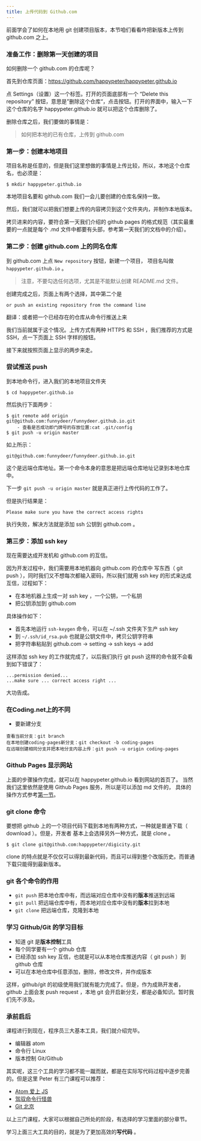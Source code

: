 ```yaml
---
title: 上传代码到 Github.com
---
```


前面学会了如何在本地用 git 创建项目版本，本节咱们看看咋把新版本上传到 github.com 之上。


### 准备工作：删除第一天创建的项目

如何删除一个 github.com 的仓库呢？

首先到仓库页面：https://github.com/happypeter/happypeter.github.io

点 Settings（设置）这一个标签。打开的页面底部有一个 “Delete this repository” 按钮，意思是”删除这个仓库“，点击按钮。打开的界面中，输入一下这个仓库的名字 happypeter.github.io 就可以把这个仓库删除了。

删除仓库之后，我们要做的事情是：

>如何把本地的已有仓库，上传到 github.com

### 第一步：创建本地项目

项目名称是任意的，但是我们这里想做的事情是上传比较，所以，本地这个仓库名，也必须是：

```
$ mkdir happypeter.github.io
```

本地项目名要和 github.com 我们一会儿要创建的仓库名保持一致。

然后，我们就可以把我们想要上传的内容拷贝到这个文件夹内，并制作本地版本。

拷贝进来的内容，要符合第一天我们介绍的 github pages 的格式规范（其实最重要的一点就是每个 .md 文件中都要有头部，参考第一天我们的文档中的介绍）。


### 第二步：创建 github.com 上的同名仓库

到 github.com 上点 `New repository` 按钮，新建一个项目，
项目名叫做 `happypeter.github.io` 。

> 注意，不要勾选任何选项，尤其是不能默认创建 README.md 文件。

创建完成之后，页面上有两个选择，其中第二个是

```
or push an existing repository from the command line
```

翻译：或者把一个已经存在的仓库从命令行推送上来

我们当前就属于这个情况。上传方式有两种 HTTPS 和 SSH ，我们推荐的方式是 SSH，点一下页面上 SSH 字样的按钮。

接下来就按照页面上显示的两步来走。

### 尝试推送 push

到本地命令行，进入我们的本地项目文件夹

```
$ cd happypeter.github.io
```

然后执行下面两步：

```
$ git remote add origin git@github.com:funnydeer/funnydeer.github.io.git
    - 查看是否成功即门牌号的存放位置:cat .git/config
$ git push -u origin master
```

如上所示：

```
git@github.com:funnydeer/funnydeer.github.io.git
```
这个是远端仓库地址。第一个命令本身的意思是把远端仓库地址记录到本地仓库中。

下一步 `git push -u origin master` 就是真正进行上传代码的工作了。

但是执行结果是：

```
Please make sure you have the correct access rights
```

执行失败，解决方法就是添加 ssh 公钥到 github.com 。


### 第三步：添加 ssh key

现在需要达成开发机和 github.com 的互信。

因为开发过程中，我们需要用本地机器向 github.com 的仓库中
写东西（ git push ），同时我们又不想每次都输入密码，所以我们就用 ssh key 的形式来达成互信，过程如下：

- 在本地机器上生成一对 ssh key ，一个公钥，一个私钥
- 把公钥添加到 github.com

具体操作如下：

- 首先本地运行 `ssh-keygen` 命令，可以在 ~/.ssh 文件夹下生产 ssh key
- 到 `~/.ssh/id_rsa.pub` 也就是公钥文件中，拷贝公钥字符串
- 把字符串粘贴到 github.com -> setting -> ssh keys -> add

这样添加 ssh key 的工作就完成了，以后我们执行 git push 这样的命令就不会看到如下错误了：

```
...permission denied...
...make sure ... correct access right ...
```

大功告成。


### 在Coding.net上的不同

- 要新建分支

```
查看当前分支：git branch
在本地创建coding-pages新分支：git checkout -b coding-pages
在远端创建相同分支并把本地分支内容上传：git push -u origin coding-pages
```


### Github Pages 显示网站

上面的步骤操作完成，就可以在 happypeter.github.io 看到网站的首页了。
当然我们这里依然是使用 Github Pages 服务，所以是可以添加 md 文件的，
具体的操作方式参考[第一节](https://happypeter.github.io/digicity/linux/1-github-pages.html)。

### git clone 命令


要想把 github 上的一个项目代码下载到本地有两种方式，一种就是普通下载（ download ）。但是，开发者
基本上会选择另外一种方式，就是 clone 。

```
$ git clone git@github.com:happypeter/digicity.git
```

clone 的特点就是不仅仅可以得到最新代码，而且可以得到整个改版历史。而普通下载只能得到最新版本。


### git 各个命令的作用


- `git push` 把本地仓库中有，而远端对应仓库中没有的**版本**推送到远端
- `git pull` 把远端仓库中有，而本地对应仓库中没有的**版本**拉到本地
- `git clone` 把远端仓库，克隆到本地


### 学习 Github/Git 的学习目标

- 知道 git 是**版本控制**工具
- 每个同学要有一个 github 仓库
- 已经添加 ssh key 互信，也就是可以从本地仓库推送内容（ git push ）到 github 仓库
- 可以在本地仓库中任意添加，删除，修改文件，并作成版本

这样，github/git 的初级使用我们就有能力完成了。但是，作为成熟开发者，github 上面会发 push request ，本地 git 会开启新分支，都是必备知识。暂时我们先不涉及。

### 承前启后

课程进行到现在，程序员三大基本工具，我们就介绍完毕。

- 编辑器 atom
- 命令行 Linux
- 版本控制 Git/Github


其实呢，这三个工具的学习都不能一蹴而就，都是在实际写代码过程中逐步完善的。但是这里 Peter 有三门课程可以推荐：

- [Atom 爱上 JS](http://haoqicat.com/atom-love-js)
- [驾驭命令行怪兽](http://haoqicat.com/ride-cli-monster)
- [Git 北京](http://haoqicat.com/gitbeijing)

以上三门课程，大家可以根据自己所处的阶段，有选择的学习里面的部分章节。


学习上面三大工具的目的，就是为了更加高效的**写代码** 。
